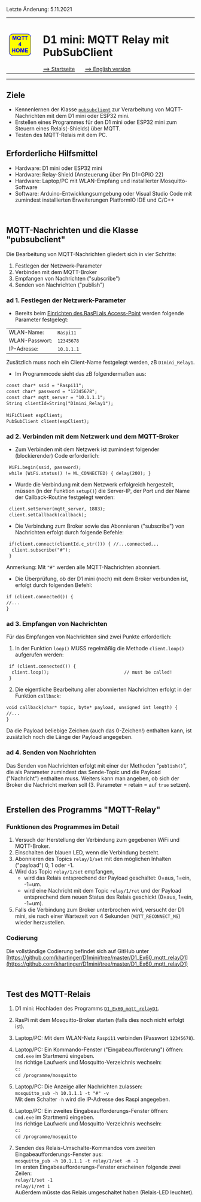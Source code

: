 Letzte &Auml;nderung: 5.11.2021   
<table><tr><td><img src="logo/mqtt4home_96.png"></img></td><td>&nbsp;</td><td>
<h1>D1 mini: MQTT Relay mit PubSubClient</h1>
<a href="../LIESMICH.md">==> Startseite</a> &nbsp; &nbsp; &nbsp; 
<a href="m4h201_D1mqttRelayD1_e.md">==> English version</a> &nbsp; &nbsp; &nbsp; 
</td></tr></table><hr>

## Ziele
* Kennenlernen der Klasse [`pubsubclient`](https://github.com/knolleary/pubsubclient) zur Verarbeitung von MQTT-Nachrichten mit dem D1 mini oder ESP32 mini.
* Erstellen eines Programmes f&uuml;r den D1 mini oder ESP32 mini zum Steuern eines Relais(-Shields) &uuml;ber MQTT.
* Testen des MQTT-Relais mit dem PC.

## Erforderliche Hilfsmittel
* Hardware: D1 mini oder ESP32 mini
* Hardware: Relay-Shield (Ansteuerung &uuml;ber Pin D1=GPIO 22)
* Hardware: Laptop/PC mit WLAN-Empfang und installierter Mosquitto-Software
* Software: Arduino-Entwicklungsumgebung oder Visual Studio Code mit zumindest installierten Erweiterungen PlatformIO IDE und C/C++

&nbsp;   
## MQTT-Nachrichten und die Klasse "pubsubclient"
Die Bearbeitung von MQTT-Nachrichten gliedert sich in vier Schritte:   
1. Festlegen der Netzwerk-Parameter
2. Verbinden mit dem MQTT-Broker
3. Empfangen von Nachrichten ("subscribe")
4. Senden von Nachrichten ("publish")

### ad 1. Festlegen der Netzwerk-Parameter
* Bereits beim [Einrichten des RasPi als Access-Point](m4h02_RasPiAccessPoint.md) werden folgende Parameter festgelegt:   

|                 |                 |   
| --------------- | --------------- |   
| WLAN-Name:      | `Raspi11`       |   
| WLAN-Passwort:  | `12345678`      |   
| IP-Adresse:     | `10.1.1.1`      |   
Zus&auml;tzlich muss noch ein Client-Name festgelegt werden, zB `D1mini_Relay1`.   

* Im Programmcode sieht das zB folgenderma&szlig;en aus:   

```
const char* ssid = "Raspi11";
const char* password = "12345678";
const char* mqtt_server = "10.1.1.1";
String clientId=String("D1mini_Relay1");

WiFiClient espClient;
PubSubClient client(espClient);
```

### ad 2. Verbinden mit dem Netzwerk und dem MQTT-Broker
* Zum Verbinden mit dem Netzwerk ist zumindest folgender (blockierender) Code erforderlich:   
```
 WiFi.begin(ssid, password);
 while (WiFi.status() != WL_CONNECTED) { delay(200); }
```
* Wurde die Verbindung mit dem Netzwerk erfolgreich hergestellt, m&uuml;ssen (in der Funktion `setup()`) die Server-IP, der Port und der Name der Callback-Routine festgelegt werden:   
```
 client.setServer(mqtt_server, 1883);
 client.setCallback(callback);
```
* Die Verbindung zum Broker sowie das Abonnieren ("subscribe") von Nachrichten erfolgt durch folgende Befehle: 
```
 if(client.connect(clientId.c_str())) { //...connected...
  client.subscribe("#");
 }
```
Anmerkung: Mit `"#"` werden alle MQTT-Nachrichten abonniert.   

* Die &Uuml;berpr&uuml;fung, ob der D1 mini (noch) mit dem Broker verbunden ist, erfolgt durch folgenden Befehl:
```
if (client.connected()) {
//...
}
```

### ad 3. Empfangen von Nachrichten
F&uuml;r das Empfangen von Nachrichten sind zwei Punkte erforderlich:   
1. In der Funktion `loop()` MUSS regelm&auml;&szlig;ig die Methode `client.loop()` aufgerufen werden:
```
 if (client.connected()) {
  client.loop();                            // must be called!
 }
```
2. Die eigentliche Bearbeitung aller abonnierten Nachrichten erfolgt in der Funktion `callback`:
```
void callback(char* topic, byte* payload, unsigned int length) {
//...
}
```
Da die Payload beliebige Zeichen (auch das 0-Zeichen!) enthalten kann, ist zus&auml;tzlich noch die L&auml;nge der Payload angegeben.

### ad 4. Senden von Nachrichten
Das Senden von Nachrichten erfolgt mit einer der Methoden "`publish()`", die als Parameter zumindest das Sende-Topic und die Payload ("Nachricht") enthalten muss. Weiters kann man angeben, ob sich der Broker die Nachricht merken soll (3. Parameter = retain = auf `true` setzen).   
&nbsp;

## Erstellen des Programms "MQTT-Relay"
### Funktionen des Programmes im Detail
1. Versuch der Herstellung der Verbindung zum gegebenen WiFi und MQTT-Broker.
2. Einschalten der blauen LED, wenn die Verbindung besteht.
3. Abonnieren des Topics `relay/1/set` mit den m&ouml;glichen Inhalten ("payload") 0, 1 oder -1.
4. Wird das Topic `relay/1/set` empfangen,
   * wird das Relais entsprechend der Payload geschaltet: 0=aus, 1=ein, -1=um.
   * wird eine Nachricht mit dem Topic `relay/1/ret` und der Payload entsprechend dem neuen Status des Relais geschickt (0=aus, 1=ein, -1=um).
5. Falls die Verbindung zum Broker unterbrochen wird, versucht der D1 mini, sie nach einer  Wartezeit von 4 Sekunden (`MQTT_RECONNECT_MS`) wieder herzustellen.

### Codierung

Die vollst&auml;ndige Codierung befindet sich auf GitHub unter   
[https://github.com/khartinger/D1mini/tree/master/D1_Ex60_mqtt_relayD1](https://github.com/khartinger/D1mini/tree/master/D1_Ex60_mqtt_relayD1)   

&nbsp;

## Test des MQTT-Relais
1. D1 mini: Hochladen des Programms [`D1_Ex60_mqtt_relayD1`](https://github.com/khartinger/D1mini/tree/master/D1_Ex60_mqtt_relayD1).   

2. RasPi mit dem Mosquitto-Broker starten (falls dies noch nicht erfolgt ist).   

3. Laptop/PC: Mit dem WLAN-Netz `Raspi11` verbinden (Passwort `12345678`).   

4. Laptop/PC: Ein Kommando-Fenster ("Eingabeaufforderung") &ouml;ffnen:   
```cmd.exe```
im Startmen&uuml; eingeben.   
Ins richtige Laufwerk und Mosquitto-Verzeichnis wechseln:   
```c:```   
```cd /programme/mosquitto```

5. Laptop/PC: Die Anzeige aller Nachrichten zulassen:   
```mosquitto_sub -h 10.1.1.1 -t "#" -v```   
Mit dem Schalter `-h` wird die IP-Adresse des Raspi angegeben.   

6. Laptop/PC: Ein zweites Eingabeaufforderungs-Fenster &ouml;ffnen:   
```cmd.exe```
im Startmen&uuml; eingeben.   
Ins richtige Laufwerk und Mosquitto-Verzeichnis wechseln:   
```c:```   
```cd /programme/mosquitto```

7. Senden des Relais-Umschalte-Kommandos vom zweiten Eingabeaufforderungs-Fenster aus:    
```mosquitto_pub -h 10.1.1.1 -t relay/1/set -m -1```   
Im ersten Eingabeaufforderungs-Fenster erscheinen folgende zwei Zeilen:   
```relay/1/set -1```   
```relay/1/ret 1```   
Au&szlig;erdem m&uuml;sste das Relais umgeschaltet haben (Relais-LED leuchtet).   
